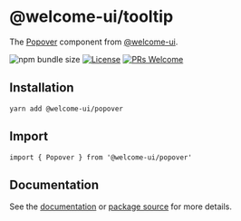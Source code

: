 # @welcome-ui/tooltip

The [Popover](https://welcome-ui.com/components/popover) component from [@welcome-ui](https://welcome-ui.com).

![npm bundle size](https://img.shields.io/bundlephobia/minzip/@welcome-ui/popover) [![License](https://img.shields.io/npm/l/welcome-ui.svg)](https://github.com/WTTJ/welcome-ui/blob/main/LICENSE) [![PRs Welcome](https://img.shields.io/badge/PRs-welcome-mediumspringgreen.svg)](ttps://github.com/WTTJ/welcome-ui/blob/main/CONTRIBUTING.mdx)

## Installation

    yarn add @welcome-ui/popover

## Import

    import { Popover } from '@welcome-ui/popover'

## Documentation

See the [documentation](https://welcome-ui.com/components/popover) or [package source](https://github.com/WTTJ/welcome-ui/tree/main/packages/Popover) for more details.
